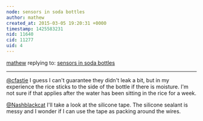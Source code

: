 ```yaml
---
node: sensors in soda bottles
author: mathew
created_at: 2015-03-05 19:20:31 +0000
timestamp: 1425583231
nid: 11640
cid: 11277
uid: 4
---
```




[mathew](../profile/mathew) replying to: [sensors in soda bottles](../notes/mathew/02-26-2015/sensors-in-soda-bottles)

----
[@cfastie](/profile/cfastie)
I guess I can't guarantee they didn't leak a bit, but in my experience the rice sticks to the side of the bottle if there is moisture.  I'm not sure if that applies after the water has been sitting in the rice for a week.

[@Nashblackcat](/profile/Nashblackcat)
I'll take a look at the silicone tape.  The silicone sealant is messy and I wonder if I can use the tape as packing around the wires. 
